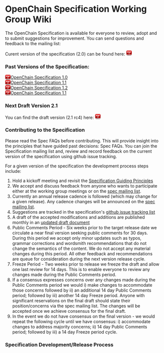 # OpenChain Specification Working Group Wiki
The OpenChain Specification is available for everyone to review, adopt and to submit suggestions for improvement. You can send questions and feedback to the mailing list:
     
<!-- or directly the Specification Team Chair, Mark Gisi (Mark.Gisi@WindRiver.com) if you prefer to provide comments anonymously. -->

Curent version of the specification (2.0) can be found here:  [<img src="images/pdf-download.jpg" width="18" height="17">](spec/2.0/OpenChainSpec-2.0.pdf)

### Past Versions of the Specification:
  [<img src="images/pdf-download.jpg" width="18" height="17" style="vertical-align:bottom">OpenChain Specification 1.0](spec/1.0/OpenChainSpec-1.0.pdf) <br>
 [<img src="images/pdf-download.jpg" width="18" height="17" style="vertical-align:bottom">OpenChain Specification 1.1](spec/1.0/OpenChainSpec-1.1.pdf) <br>
 [<img src="images/pdf-download.jpg" width="18" height="17" style="vertical-align:bottom">OpenChain Specification 1.2](spec/1.0/OpenChainSpec-1.2.pdf) <br>
 [<img src="images/pdf-download.jpg" width="18" height="17" style="vertical-align:bottom">OpenChain Specification 1.1](spec/1.0/OpenChainSpec-2.0.pdf) <br>

### Next Draft Version 2.1
You can find the draft version (2.1 rc4) here: [<img src="images/pdf-download.jpg" width="18" height="17">](spec/2.1/OpenChainSpec-2.1.draft.pdf)

### Contributing to the Specification
Please read the Spec FAQs before contributing. This will provide insight into the principles that have guided past decisions: Spec FAQs. You can join the Specification mailing list and, review and record feedback on the current version of the specification using github issue tracking.

For a given version of the specification the development process steps include:
  1. Hold a kickoff meeting and revisit the [Specification Guiding Principles](https://wiki.linuxfoundation.org/openchain/specification-questions-and-answers#what-are-the-specification-guiding-principles)
  1. We accept and discuss feedback from anyone who wants to participate either at the working group meetings or on the [spec mailing list](https://lists.linuxfoundation.org/mailman/listinfo/openchain-specification). 
  1. Currently an annual release cadence is followed (which may change for a given release). Any cadence changes will be announced on the [spec mailing list](https://lists.linuxfoundation.org/mailman/listinfo/openchain-specification).
  1. Suggestions are tracked in the specification's [github issue tracking list](https://github.com/OpenChain-Project/Specification/issues)
  1. A draft of the accepted modifications and additions are published monthly in an [updated draft document](spec/2.1/OpenChainSpec-2.1.draft.pdf)
  1. Public Comments Period - Six weeks prior to the target release date we circulate a near final version seeking public comments for 30 days. During this period we accept only minor updates such as typos, grammar corrections and wordsmith recommendations that do not change the semantics of the content. We do not accept any material changes during this period. All other feedback and recommendations are queue for consideration during the next version release cycle. 
  1. Freeze Period - Two weeks prior to release we freeze the draft and allow one last review for 14 days. This is to enable everyone to review any changes made during the Public Comments period. 
  1. If a consensus expresses concerns over any changes made during the Public Comments period we would i) make changes to accommodate those concerns followed by ii) an additional 14 day Public Comments period; followed by iii) another 14 day Freeze period. Anyone with significant reservations on the final draft should state their position/concerns via the spec mailing list. The changes will be accepted once we achieve consensus for the final draft. 
  1. In  the event we do not have consensus on the final version - we would repeat the following cycle until we have consensus: i) accommodate changes to address majority concerns; ii) 14 day Public Comments period; followed by iii) a 14 day Freeze period cycle.

### Specification Development/Release Process


